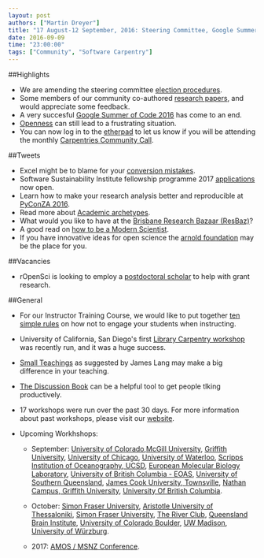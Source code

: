 ```yaml
---
layout: post
authors: ["Martin Dreyer"]
title: "17 August-12 September, 2016: Steering Committee, Google Summer of Code, rOpenSci, Small Teaching, Ten Simple rules."
date: 2016-09-09
time: "23:00:00"
tags: ["Community", "Software Carpentry"]
---
```


##Highlights
* We are amending the steering committee [election procedures]({{site.baseurl}}/blog/2016/09/election-procedures.html).
* Some members of our community co-authored [research papers]({{site.baseurl}}/blog/2016/09/feedback-on-two-papers.html), and would appreciate some feedback.
* A very succesful [Google Summer of Code 2016]({{site.baseurl}}/blog/2016/09/gsoc.html) has come to an end.
* [Openness]({{site.baseurl}}/blog/2016/09/we-still-cant-have-nice-things.html) can still lead to a  frustrating situation.
* You can now log in to the [etherpad](http://pad.software-carpentry.org/community-call-2016-09-15) to let us know if you will be attending the monthly [Carpentries Community Call]({{page.baseurl}}/blog/2016/09/community-call.html).



##Tweets
*  Excel might be to blame for your [conversion mistakes](https://science.slashdot.org/story/16/08/23/2222258/20-of-scientific-papers-on-genes-contain-conversion-errors-caused-by-excel-says-report).
*  Software Sustainability Institute fellowship programme 2017 [applications](http://us7.campaign-archive2.com/?u=628ee3fc74b8ef3497e3a7b66&id=23b22be856&e=abcbfb99e7) now open.
*  Learn how to make your research analysis better and reproducible at [PyConZA 2016](https://za.pycon.org/).
*  Read more about [Academic archetypes](http://www.benlaken.com/blog/?id=27).
*  What would you like to have at the [Brisbane Research Bazaar (ResBaz)](https://docs.google.com/forms/d/e/1FAIpQLSdfMWcdJofgSIO7ph6KaxLd8kst0lq3Ifa1092ZEVgVHLnX_Q/viewform)?
*  A good read on [how to be a Modern Scientist](https://leanpub.com/modernscientist).
*  If you have innovative ideas for open science the [arnold foundation](http://www.arnoldfoundation.org/wp-content/uploads/ST-LOI-Open-Science-FINAL.pdf) may be the place for you.



##Vacancies
* rOpenSci is looking to employ a [postdoctoral scholar]({{site.baseurl}}/blog/2016/09/ropensci-postdoc.html) to help with grant research.

##General

* For our Instructor Training Course, we would like to put together [ten simple rules]({{site.baseurl}}/blog/2016/08/ten-ways-to-turn-off-learners.html) on how not to engage your students when instructing.
* University of California, San Diego's first [Library Carpentry workshop]({{site.baseurl}}/blog/2016/08/lc-at-ucsd.html) was recently run, and it was a huge success.
* [Small Teachings]({{site.baseurl}}/blog/2016/09/small-teaching.html) as suggested by James Lang may make a big difference in your teaching.
* [The Discussion Book]({{page.baseurl}}/blog/2016/09/discussion-book.html) can be a helpful tool to get people tlking productively.



* 17 workshops were run over the past 30 days. For more information about past workshops, please visit our [website]({{site.baseurl}}/workshops/past/). 
* Upcoming Workhshops:


  * September:
     [University of Colorado](https://mperignon.github.io/2016-09-08-anschutz/),[McGill University](https://computecanada.github.io/2016-09-08-mcgill/), [Griffith University](https://bio-swc-bne.github.io/2016-09-14-GriffithUni-Python/), [University of Chicago](https://jdblischak.github.io/2016-09-15-chicago/), [University of Waterloo](https://ppomorsk.github.io/2016-09-17-uwaterloo/), [Scripps Institution of Oceanography, UCSD](https://ucsdlib.github.io/2016-09-19-UCSD-SIO/),  [European Molecular Biology Laboratory](https://tobyhodges.github.io/2016-09-19-heidelberg/), [University of British Columbia - EOAS](https://douglatornell.github.io/2016-09-20-ubc/), [University of Southern Queensland](https://fgacenga.github.io/2016-09-26-usq/), [James Cook University, Townsville](https://jcu-eresearch.github.io/2016-09-27-SoftwareCarpentry-tsv/), [Nathan Campus, Griffith University](https://bio-swc-bne.github.io/2016-09-28-GriffithUni-R/),  [University Of British Columbia](https://computecanada.github.io/2016-09-29-ubc/).

  * October:
    [Simon Fraser University](https://computecanada.github.io/2016-10-03-sfu/), [Aristotle University of Thessaloniki](https://fpsom.github.io/2016-10-04-skg-carpenters/), [Simon Fraser University](http://bgran.de/2016-10-05-SFU/), [The River Club](https://ctpug.github.io/2016-10-05-riverclub/), [Queensland Brain Institute](https://bio-swc-bne.github.io/2016-10-06-QBI/), [University of Colorado Boulder](https://sarahpapich.github.io/2016-10-11-sc/), [UW Madison](https://uw-madison-aci.github.io/2016-10-24-ttt-uwmadison/), [University of Würzburg](https://konrad.github.io/2016-10-26-Wuerzburg/).
  
  * 2017:
  	[AMOS / MSNZ Conference](https://damienirving.github.io/2017-02-05-amos/).
